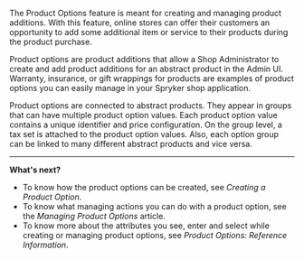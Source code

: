 The Product Options feature is meant for creating and managing product additions. With this feature, online stores can offer their customers an opportunity to add some additional item or service to their products during the product purchase.

Product options are product additions that allow a Shop Administrator to create and add product additions for an abstract product in the Admin UI. Warranty, insurance, or gift wrappings for products are examples of product options you can easily manage in your Spryker shop application.

Product options are connected to abstract products. They appear in groups that can have multiple product option values. Each product option value contains a unique identifier and price configuration. On the group level, a tax set is attached to the product option values. Also, each option group can be linked to many different abstract products and vice versa.
*** 
**What's next?**

* To know how the product options can be created, see _Creating a Product Option_.
* To know what managing actions you can do with a product option, see the _Managing Product Options_ article.
* To know more about the attributes you see, enter and select while creating or managing product options, see _Product Options: Reference Information_.
